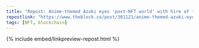 ```yaml
---
title: "Repost: Anime-themed Azuki eyes 'post-NFT world' with hire of former Hollywood exec | The Block"
repostlink: "https://www.theblock.co/post/301121/anime-themed-azuki-eyes-post-nft-world-with-hire-of-former-hollywood-exec"
tags: [NFT, blockchain]
---
```


{% include embed/linkpreview-repost.html %}
